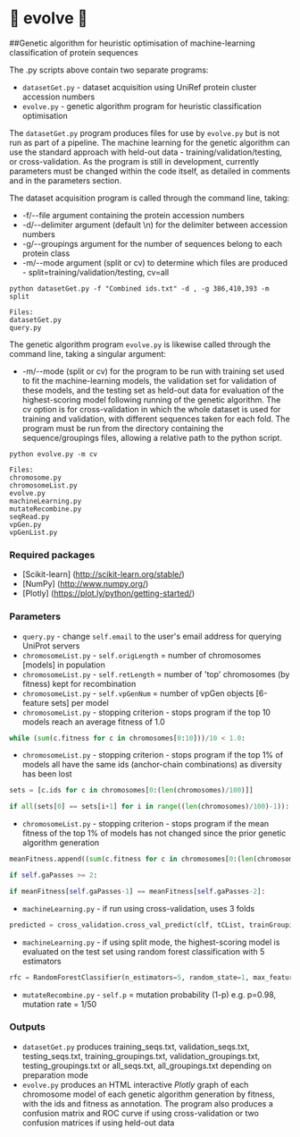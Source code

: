 # :hatching_chick: evolve :hatched_chick:
##Genetic algorithm for heuristic optimisation of machine-learning classification of protein sequences

The .py scripts above contain two separate programs:

- `datasetGet.py` - dataset acquisition using UniRef protein cluster accession numbers
- `evolve.py` - genetic algorithm program for heuristic classification optimisation

The `datasetGet.py` program produces files for use by `evolve.py` but is not run as part of a pipeline. The machine learning for the genetic algorithm can use the standard approach with held-out data - training/validation/testing, or cross-validation. 
As the program is still in development, currently parameters must be changed within the code itself, as detailed in comments and in the parameters section.

The dataset acquisition program is called through the command line, taking:
- -f/--file argument containing the protein accession numbers
- -d/--delimiter argument (default \n) for the delimiter between accession numbers 
- -g/--groupings argument for the number of sequences belong to each protein class
- -m/--mode argument (split or cv) to determine which files are produced - split=training/validation/testing, cv=all
```
python datasetGet.py -f "Combined ids.txt" -d , -g 386,410,393 -m split
```

```
Files:
datasetGet.py
query.py
```

The genetic algorithm program `evolve.py` is likewise called through the command line, taking a singular argument:
- -m/--mode (split or cv) for the program to be run with training set used to fit the machine-learning models, the validation set for validation of these models, and the testing set as held-out data for evaluation of the highest-scoring model following running of the genetic algorithm. The cv option is for cross-validation in which the whole dataset is used for training and validation, with different sequences taken for each fold. The program must be run from the directory containing the sequence/groupings files, allowing a relative path to the python script.
```
python evolve.py -m cv
```

```
Files:
chromosome.py
chromosomeList.py
evolve.py
machineLearning.py
mutateRecombine.py
seqRead.py
vpGen.py
vpGenList.py
```

### Required packages
- [Scikit-learn] (http://scikit-learn.org/stable/)
- [NumPy] (http://www.numpy.org/)
- [Plotly] (https://plot.ly/python/getting-started/)

### Parameters
- `query.py` - change `self.email` to the user's email address for querying UniProt servers
- `chromosomeList.py` - `self.origLength` = number of chromosomes [models] in population
- `chromosomeList.py` - `self.retLength` = number of 'top' chromosomes (by fitness) kept for recombination
- `chromosomeList.py` - `self.vpGenNum` = number of vpGen objects [6-feature sets] per model 
- `chromosomeList.py` - stopping criterion - stops program if the top 10 models reach an average fitness of 1.0
``` python
while (sum(c.fitness for c in chromosomes[0:10]))/10 < 1.0:
``` 
- `chromosomeList.py` - stopping criterion - stops program if the top 1% of models all have the same ids (anchor-chain combinations) as diversity has been lost
``` python
sets = [c.ids for c in chromosomes[0:(len(chromosomes)/100)]]

if all(sets[0] == sets[i+1] for i in range((len(chromosomes)/100)-1)):
``` 
- `chromosomeList.py` - stopping criterion - stops program if the mean fitness of the top 1% of models has not changed since the prior genetic algorithm generation
```python 
meanFitness.append((sum(c.fitness for c in chromosomes[0:(len(chromosomes)/100)]))/(len(chromosomes)/100))

if self.gaPasses >= 2:

if meanFitness[self.gaPasses-1] == meanFitness[self.gaPasses-2]:
``` 
- `machineLearning.py` - if run using cross-validation, uses 3 folds 
```python 
predicted = cross_validation.cross_val_predict(clf, tCList, trainGroupings, cv=3)
```
- `machineLearning.py` - if using split mode, the highest-scoring model is evaluated on the test set using random forest classification with 5 estimators
```python 
rfc = RandomForestClassifier(n_estimators=5, random_state=1, max_features=None)
```
- `mutateRecombine.py` - `self.p` = mutation probability (1-p) e.g. p=0.98, mutation rate = 1/50

### Outputs
- `datasetGet.py` produces training_seqs.txt, validation_seqs.txt, testing_seqs.txt, training_groupings.txt, validation_groupings.txt, testing_groupings.txt or all_seqs.txt, all_groupings.txt depending on preparation mode
- `evolve.py` produces an HTML interactive _Plotly_ graph of each chromosome model of each genetic algorithm generation by fitness, with the ids and fitness as annotation. The program also produces a confusion matrix and ROC curve if using cross-validation or two confusion matrices if using held-out data

